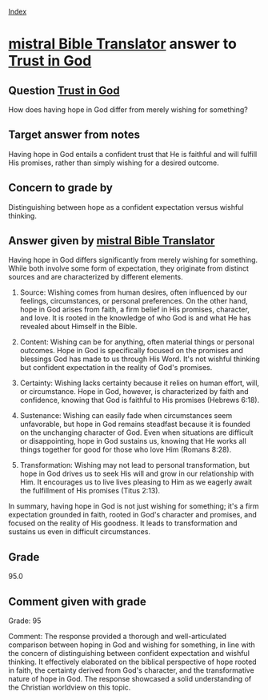 
[Index](../../index.md)
# [mistral Bible Translator](../../answering_models/mistral_Bible_Translator.md) answer to [Trust in God](../../questions/Trust_in_God.md)

## Question [Trust in God](../../questions/Trust_in_God.md)
How does having hope in God differ from merely wishing for something?

## Target answer from notes
Having hope in God entails a confident trust that He is faithful and will fulfill His promises, rather than simply wishing for a desired outcome.

## Concern to grade by
Distinguishing between hope as a confident expectation versus wishful thinking.

## Answer given by [mistral Bible Translator](../../answering_models/mistral_Bible_Translator.md)
 Having hope in God differs significantly from merely wishing for something. While both involve some form of expectation, they originate from distinct sources and are characterized by different elements.

1. Source: Wishing comes from human desires, often influenced by our feelings, circumstances, or personal preferences. On the other hand, hope in God arises from faith, a firm belief in His promises, character, and love. It is rooted in the knowledge of who God is and what He has revealed about Himself in the Bible.

2. Content: Wishing can be for anything, often material things or personal outcomes. Hope in God is specifically focused on the promises and blessings God has made to us through His Word. It's not wishful thinking but confident expectation in the reality of God's promises.

3. Certainty: Wishing lacks certainty because it relies on human effort, will, or circumstance. Hope in God, however, is characterized by faith and confidence, knowing that God is faithful to His promises (Hebrews 6:18).

4. Sustenance: Wishing can easily fade when circumstances seem unfavorable, but hope in God remains steadfast because it is founded on the unchanging character of God. Even when situations are difficult or disappointing, hope in God sustains us, knowing that He works all things together for good for those who love Him (Romans 8:28).

5. Transformation: Wishing may not lead to personal transformation, but hope in God drives us to seek His will and grow in our relationship with Him. It encourages us to live lives pleasing to Him as we eagerly await the fulfillment of His promises (Titus 2:13).

In summary, having hope in God is not just wishing for something; it's a firm expectation grounded in faith, rooted in God's character and promises, and focused on the reality of His goodness. It leads to transformation and sustains us even in difficult circumstances.

## Grade
95.0

## Comment given with grade
Grade: 95

Comment: The response provided a thorough and well-articulated comparison between hoping in God and wishing for something, in line with the concern of distinguishing between confident expectation and wishful thinking. It effectively elaborated on the biblical perspective of hope rooted in faith, the certainty derived from God's character, and the transformative nature of hope in God. The response showcased a solid understanding of the Christian worldview on this topic.
